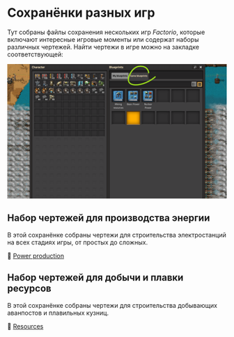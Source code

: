 # Сохранёнки разных игр

Тут собраны файлы сохранения нескольких игр *Factorio*, которые включают интересные игровые моменты или содержат наборы различных чертежей. Найти чертежи в игре можно на закладке соответствующей:

![Чертежи в игре](../_images/PowerProduction/PowerProduction.01.png)

## Набор чертежей для производства энергии

В этой сохранёнке собраны чертежи для строительства электростанций на всех стадиях игры, от простых до сложных.

💾 [Power production](../../website/static/saves/AwesomeFactorio%20-%20Power%20Production.zip)

## Набор чертежей для добычи и плавки ресурсов

В этой сохранёнке собраны чертежи для строительства добывающих аванпостов и плавильных кузниц.

💾 [Resources](../../website/static/saves/AwesomeFactorio%20-%20Resources.zip)
